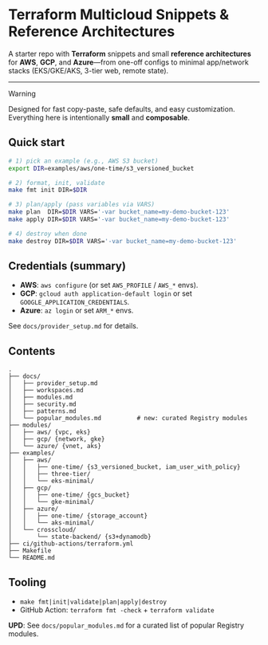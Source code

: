 # Terraform Multicloud Snippets & Reference Architectures

A starter repo with **Terraform** snippets and small **reference architectures** for **AWS**, **GCP**, and **Azure**—from one-off configs to minimal app/network stacks (EKS/GKE/AKS, 3-tier web, remote state).

---

> [!WARNING]
> Designed for fast copy-paste, safe defaults, and easy customization. Everything here is intentionally **small** and **composable**.

## Quick start
```bash
# 1) pick an example (e.g., AWS S3 bucket)
export DIR=examples/aws/one-time/s3_versioned_bucket

# 2) format, init, validate
make fmt init DIR=$DIR

# 3) plan/apply (pass variables via VARS)
make plan  DIR=$DIR VARS='-var bucket_name=my-demo-bucket-123'
make apply DIR=$DIR VARS='-var bucket_name=my-demo-bucket-123'

# 4) destroy when done
make destroy DIR=$DIR VARS='-var bucket_name=my-demo-bucket-123'
```

## Credentials (summary)
- **AWS**: `aws configure` (or set `AWS_PROFILE` / `AWS_*` envs).
- **GCP**: `gcloud auth application-default login` or set `GOOGLE_APPLICATION_CREDENTIALS`.
- **Azure**: `az login` or set `ARM_*` envs.

See `docs/provider_setup.md` for details.

## Contents
```
.
├── docs/
│   ├── provider_setup.md
│   ├── workspaces.md
│   ├── modules.md
│   ├── security.md
│   ├── patterns.md
│   └── popular_modules.md          # new: curated Registry modules
├── modules/
│   ├── aws/ {vpc, eks}
│   ├── gcp/ {network, gke}
│   └── azure/ {vnet, aks}
├── examples/
│   ├── aws/
│   │   ├── one-time/ {s3_versioned_bucket, iam_user_with_policy}
│   │   ├── three-tier/
│   │   └── eks-minimal/
│   ├── gcp/
│   │   ├── one-time/ {gcs_bucket}
│   │   └── gke-minimal/
│   ├── azure/
│   │   ├── one-time/ {storage_account}
│   │   └── aks-minimal/
│   └── crosscloud/
│       └── state-backend/ {s3+dynamodb}
├── ci/github-actions/terraform.yml
├── Makefile
└── README.md
```

## Tooling
- `make fmt|init|validate|plan|apply|destroy`
- GitHub Action: `terraform fmt -check` + `terraform validate`

**UPD**: See `docs/popular_modules.md` for a curated list of popular Registry modules.
